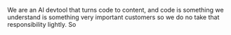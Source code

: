 We are an AI devtool that turns code to content, and code is something we understand is something very important customers so we do no take that responsibility lightly. So

